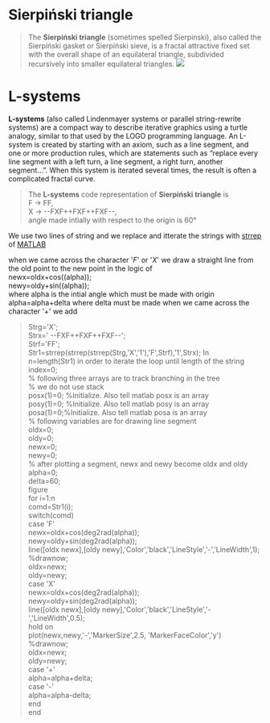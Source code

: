 # Sierpiński triangle
>The **Sierpiński triangle** (sometimes spelled Sierpinski), also called the Sierpiński gasket or Sierpiński sieve, is a fractal attractive fixed set with the overall shape of an equilateral triangle, subdivided recursively into smaller equilateral triangles.
![](https://www.robertdickau.com/striangle.png)

# **L-systems** 
**L-systems**  (also called Lindenmayer systems or parallel string-rewrite systems) are a compact way to describe iterative graphics using a turtle analogy, similar to that used by the LOGO programming language. An L-system is created by starting with an axiom, such as a line segment, and one or more production rules, which are statements such as “replace every line segment with a left turn, a line segment, a right turn, another segment...”. When this system is iterated several times, the result is often a complicated fractal curve.

>The **L-systems** code representation of  **Sierpiński triangle**  is <br/>
        F -> FF, <br/>
        X -> --FXF++FXF++FXF--, <br/>
       angle made intially with respect to the origin is 60°<br/>
  
  We use two lines of string and we replace and itterate the strings with [strrep](https://www.mathworks.com/help/matlab/ref/strrep.html) of [MATLAB](https://www.mathworks.com/)
  
  when we came across the character '*F*' or '*X*' we draw a straight line from the old point to the new point in the logic of <br/>
        newx=oldx+cos((alpha));<br/>
        newy=oldy+sin((alpha));<br/>
   where alpha is the intial angle which must be made with origin
   alpha=alpha+delta
  where delta must be made 
   when we came across the character '+' we add 
 
 >Strg='X';<br/>
  Strx=' --FXF++FXF++FXF--';<br/>
  Strf='FF';<br/>
  Str1=strrep(strrep(strrep(Strg,'X','1'),'F',Strf),'1',Strx); In<br/>
  n=length(Str1) in order to iterate the loop until length of the string <br/>
  index=0;<br/>
  % following three arrays are to track branching in the tree<br/>
  % we do not use stack<br/>
  posx(1)=0; %Initialize. Also tell matlab posx is an array<br/>
  posy(1)=0; %Initialize. Also tell matlab posy is an array<br/>
  posa(1)=0;%Initialize. Also tell matlab posa is an array<br/>
  % following variables are for drawing line segment<br/>
  oldx=0;<br/>
  oldy=0;<br/>
  newx=0;<br/>
  newy=0;<br/>
% after plotting a segment, newx and newy become oldx and oldy<br/>
alpha=0;<br/>
delta=60;<br/>
figure<br/>
for i=1:n<br/>
comd=Str1(i);<br/>
switch(comd)<br/>
case 'F'<br/>
newx=oldx+cos(deg2rad(alpha));<br/>
newy=oldy+sin(deg2rad(alpha));<br/>
line([oldx newx],[oldy newy],'Color','black','LineStyle','-','LineWidth',1);<br/>
%drawnow;<br/>
oldx=newx;<br/>
oldy=newy;<br/>
case 'X'<br/>
newx=oldx+cos(deg2rad(alpha));<br/>
newy=oldy+sin(deg2rad(alpha));<br/>
line([oldx newx],[oldy newy],'Color','black','LineStyle','-','LineWidth',0.5);<br/>
hold on<br/>
plot(newx,newy,'-','MarkerSize',2.5, 'MarkerFaceColor','y')<br/>
%drawnow;<br/>
oldx=newx;<br/>
oldy=newy;<br/>
case '+'<br/>
alpha=alpha+delta;<br/>
case '-'<br/>
alpha=alpha-delta;<br/>
end<br/>
end<br/>
